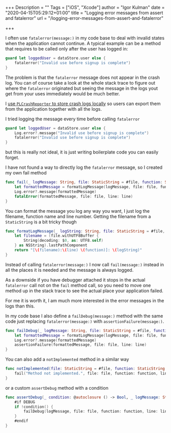 +++
Description = ""
Tags = ["iOS", "Xcode"]
author = "Igor Kulman"
date = "2020-04-15T05:29:12+01:00"
title = "Logging error messages from assert and fatalerror"
url = "/logging-error-messages-from-assert-and-fatalerror"

+++

I often use `fatalerror(message:)` in my code base to deal with invalid states when the application cannot continue. A typical example can be a method that requires to be called only after the user has logged in:

```swift
guard let loggedUser = dataStore.user else {
	fatalerror("Invalid use before signup is complete")
}
```

The problem is that the `fatalerror` message does not appear in the crash log. You can of course take a look at the whole stack trace to figure out where the `fatalerror` originated but seeing the message in the logs yout get from your uses immediately would be much better.

I [use `PLCrashReporter` to store crash logs locally](https://blog.kulman.sk/logging-ios-app-crashes/) so users can export them from the application together with all the logs.

I tried logging the message every time before calling `fatalerror`

```swift
guard let loggedUser = dataStore.user else {
	Log.error?.message("Invalid use before signup is complete")
	fatalerror("Invalid use before signup is complete")
}
```

but this is really not ideal, it is just writing boilerplate code you can easily forget.

I have not found a way to directly log the `fatalerror` message, so I created my own fail method

```swift
func fail(_ logMessage: String, file: StaticString = #file, function: StaticString = #function, line: UInt = #line) {
    let formattedMessage = formatLogMessage(logMessage, file: file, function: function, line: line)
    Log.error?.message(formattedMessage)
    fatalError(formattedMessage, file: file, line: line)
}
```

You can format the message you log any way you want, I just log the filename, function name and line number. Getting the filename from a `StaticString` is a bit tricky though

```swift
func formatLogMessage(_ logString: String, file: StaticString = #file, function: StaticString = #function, line: UInt = #line) -> String {
    let filename = (file.withUTF8Buffer {
        String(decoding: $0, as: UTF8.self)
    } as NSString).lastPathComponent
    return "[\(filename):\(line) \(function)]: \(logString)"
}
```

Instead of calling `fatalerror(message:)` I now call `fail(message:)` instead in all the places it is needed and the message is always logged. 

As a downside if you have debugger attached it stops in the actual `fatalerror` call not on the `fail` method call, so you need to move one method up in the stack trace to see the actual place your application failed. 

For me it is worth it, I am much more interested in the error messages in the logs than this.

In my code base I also define a `failDebug(message:)` method with the same code just replacing `fatalerror(message:)` with `assertionFailure(message:)`.

<!--more-->

```swift
func failDebug(_ logMessage: String, file: StaticString = #file, function: StaticString = #function, line: UInt = #line) {
    let formattedMessage = formatLogMessage(logMessage, file: file, function: function, line: line)
    Log.error?.message(formattedMessage)
    assertionFailure(formattedMessage, file: file, line: line)
}
```

You can also add a `notImplemented` method in a similar way

```swift
func notImplemented(file: StaticString = #file, function: StaticString = #function, line: UInt = #line) -> Never {
    fail("Method not implemented.", file: file, function: function, line: line)
}
```

or a custom `assertDebug` method with a condition

```swift
func assertDebug(_ condition: @autoclosure () -> Bool, _ logMessage: String, file: StaticString = #file, function: StaticString = #function, line: UInt = #line) {
    #if DEBUG
    if !condition() {
        failDebug(logMessage, file: file, function: function, line: line)
    }
    #endif
}
```
